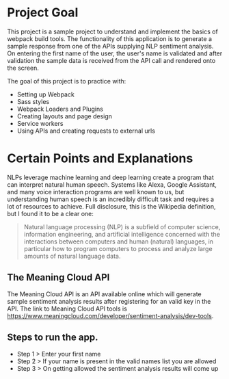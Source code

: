 # Project Goal

This project is a sample project to understand and implement the basics of webpack build tools. The functionality of this application is to generate a sample response from one of the APIs supplying NLP sentiment analysis. On entering the first name of the user, the user's name is validated and after validation the sample data is received from the API call and rendered onto the screen.

The goal of this project is to practice with:
- Setting up Webpack
- Sass styles
- Webpack Loaders and Plugins
- Creating layouts and page design
- Service workers
- Using APIs and creating requests to external urls

# Certain Points and Explanations

NLPs leverage machine learning and deep learning create a program that can interpret natural human speech. Systems like Alexa, Google Assistant, and many voice interaction programs are well known to us, but understanding human speech is an incredibly difficult task and requires a lot of resources to achieve. Full disclosure, this is the Wikipedia definition, but I found it to be a clear one:

> Natural language processing (NLP) is a subfield of computer science, information engineering, and artificial intelligence
concerned with the interactions between computers and human (natural) languages, in particular how to program computers to
process and analyze large amounts of natural language data.


## The Meaning Cloud API

The Meaning Cloud API is an API available online which will generate sample sentiment analysis results after registering for an valid key in the API.
The link to Meaning Cloud API tools is https://www.meaningcloud.com/developer/sentiment-analysis/dev-tools.

## Steps to run the app.

- Step 1 > Enter your first name
- Step 2 > If your name is present in the valid names list you are allowed
- Step 3 > On getting allowed the sentiment analysis results will come up
